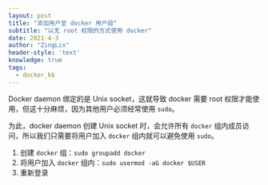 ```yaml
---
layout: post
title: "添加用户至 docker 用户组"
subtitle: "以无 root 权限的方式使用 docker"
date: 2021-4-3
author: "ZingLix"
header-style: 'text'
knowledge: true
tags:
  - docker_kb
---
```


Docker daemon 绑定的是 Unix socket，这就导致 docker 需要 root 权限才能使用，但这十分麻烦，因为其他用户必须经常使用 `sudo`。

为此，docker daemon 创建 Unix socket 时，会允许所有 `docker` 组内成员访问，所以我们只需要将用户加入 `docker` 组内就可以避免使用 `sudo`。

1. 创建 `docker` 组：`sudo groupadd docker`
2. 将用户加入 `docker` 组内：`sudo usermod -aG docker $USER`
3. 重新登录